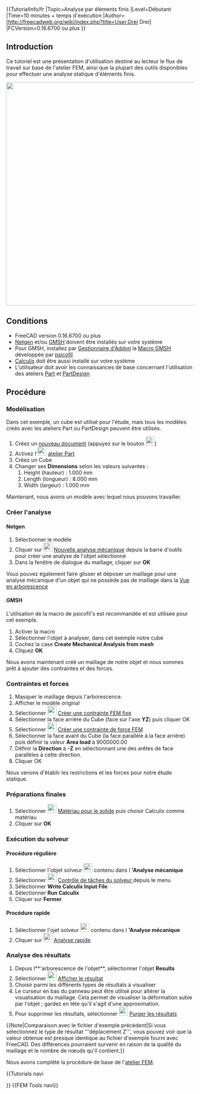 


{{TutorialInfo/fr
|Topic=Analyse par éléments finis
|Level=Débutant
|Time=10 minutes + temps d'exécution
|Author=[http://freecadweb.org/wiki/index.php?title=User:Drei Drei]
|FCVersion=0.16.6700 ou plus
}}

## Introduction

Ce tutoriel est une présentation d\'utilisation destiné au lecteur le flux de travail sur base de l\'atelier FEM, ainsi que la plupart des outils disponibles pour effectuer une analyse statique d'éléments finis.

<img alt="" src=images/FEM_tutorial_result.png  style="width:600px;">

## Conditions

-   FreeCAD version 0.16.6700 ou plus
-   [Netgen](http://sourceforge.net/projects/netgen-mesher/) et/ou [GMSH](http://geuz.org/gmsh/) doivent être installés sur votre système
-   Pour GMSH, installez par [Gestionnaire d\'Addon](Std_AddonMgr/fr.md) la [Macro GMSH](Macro_GMSH/fr.md) développée par [psicofil](https://github.com/psicofil/Macros_FreeCAD)
-   [Calculix](http://www.calculix.de/) doit être aussi installé sur votre système
-   L\'utilisateur doit avoir les connaissances de base concernant l\'utilisation des ateliers [Part](Part_Workbench/fr.md) et [PartDesign](PartDesign_Workbench/fr.md)

## Procédure

### Modélisation

Dans cet exemple, un cube est utilisé pour l\'étude, mais tous les modèles créés avec les ateliers Part ou PartDesign peuvent être utilisés.

1.  Créez un [nouveau document](Std_New/fr.md) (appuyez sur le bouton <img alt="" src=images/Std_New.svg  style="width:24px;">)
2.  Activez l\'<img alt="" src=images/Workbench_Part.svg  style="width:24px;"> [atelier Part](Part_Workbench/fr.md)
3.  Créez un Cube
4.  Changer ses **Dimensions** selon les valeurs suivantes :
    1.  Height (hauteur) : 1.000 mm
    2.  Length (longueur) : 8.000 mm
    3.  Width (largeur) : 1.000 mm

Maintenant, nous avons un modèle avec lequel nous pouvons travailler.

### Créer l\'analyse 

#### Netgen

1.  Sélectionner le modèle
2.  Cliquer sur <img alt="" src=images/FEM_Analysis.svg  style="width:24px;"> [Nouvelle analyse mécanique](FEM_Analysis/fr.md) depuis la barre d\'outils pour créer une analyse de l\'objet sélectionné
3.  Dans la fenêtre de dialogue du maillage, cliquer sur **OK**

Vous pouvez également faire glisser et déposer un maillage pour une analyse mécanique d\'un objet qui ne possède pas de maillage dans la [Vue en arborescence](Tree_view/fr.md)

#### GMSH

L\'utilisation de la macro de psicofil\'s est recommandée et est utilisée pour cet exemple.

1.  Activer la macro
2.  Sélectionner l\'objet à analyser, dans cet exemple notre cube
3.  Cochez la case **Create Mechanical Analysis from mesh**
4.  Cliquez **OK**

Nous avons maintenant créé un maillage de notre objet et nous sommes prêt à ajouter des contraintes et des forces.

### Contraintes et forces 

1.  Masquer le maillage depuis l\'arborescence.
2.  Afficher le modèle original
3.  Sélectionner <img alt="" src=images/FEM_ConstraintFixed.svg  style="width:24px;"> [Créer une contrainte FEM fixe](FEM_ConstraintFixed/fr.md)
4.  Sélectionner la face arrière du Cube (face sur l\'axe **YZ**) puis cliquer OK
5.  Sélectionner <img alt="" src=images/FEM_ConstraintForce.svg  style="width:24px;"> [Créer une contrainte de force FEM](FEM_ConstraintForce/fr.md)
6.  Sélectionner la face avant du Cube (la face parallèle à la face arrière) puis définir la valeur **Area load** à 9000000.00
7.  Définir la **Direction** à **-Z** en sélectionnant une des arêtes de face parallèles à cette direction.
8.  Cliquer OK

Nous venons d\'établir les restrictions et les forces pour notre étude statique.

### Préparations finales 

1.  Sélectionner <img alt="" src=images/FEM_MaterialSolid.svg  style="width:24px;"> [Matériau pour le solide](FEM_MaterialSolid/fr.md) puis choisir Calculix comme matériau
2.  Cliquer sur **OK**

### Exécution du solveur 

#### Procédure régulière 

1.  Sélectionner l\'objet solveur <img alt="" src=images/FEM_SolverCalculixCxxtools.svg  style="width:24px;"> contenu dans l
**\'Analyse mécanique**
2.  Sélectionner <img alt="" src=images/FEM_SolverControl.svg  style="width:24px;"> [Contrôle de tâches du solveur ](FEM_SolverControl/fr.md) depuis le menu
3.  Sélectionner **Write Calculix Input File**
4.  Sélectionner **Run Calculix**
5.  Cliquer sur **Fermer**

#### Procédure rapide 

1.  Sélectionner l\'ojet solveur <img alt="" src=images/FEM_SolverCalculixCxxtools.svg  style="width:24px;"> contenu dans l
**\'Analyse mécanique**
2.  Cliquer sur <img alt="" src=images/FEM_SolverRun.svg  style="width:24px;"> [Analyse rapide](FEM_SolverRun/fr.md).

### Analyse des résultats 

1.  Depuis l**\'arborescence de l\'objet**, sélectionner l\'objet **Results**
2.  Sélectionner <img alt="" src=images/FEM_ResultShow.svg  style="width:24px;"> [Afficher le résultat](FEM_ResultShow/fr.md)
3.  Choisir parmi les différents types de résultats à visualiser
4.  Le curseur en bas du panneau peut être utilisé pour altérer la visualisation du maillage. Cela permet de visualiser la déformation subie par l\'objet ; gardez en tête qu\'il s\'agit d\'une approximation.
5.  Pour supprimer les résultats, sélectionner <img alt="" src=images/FEM_ResultsPurge.svg  style="width:24px;"> [Purger les résultats](FEM_ResultsPurge/fr.md)


{{Note|Comparaison avec le fichier d'exemple précédent|Si vous sélectionnez le type de résultat '''déplacement Z''',  vous pouvez voir que la valeur obtenue est presque identique au fichier d'exemple fourni avec FreeCAD. Des différences pourraient survenir en raison de la qualité du maillage et le nombre de nœuds qu'il contient.}}

Nous avons complété la procédure de base de l\'[atelier FEM](FEM_Workbench/fr.md).


{{Tutorials navi

}} {{FEM Tools navi}} 
